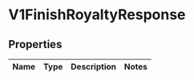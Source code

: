 
# V1FinishRoyaltyResponse

## Properties
Name | Type | Description | Notes
------------ | ------------- | ------------- | -------------



